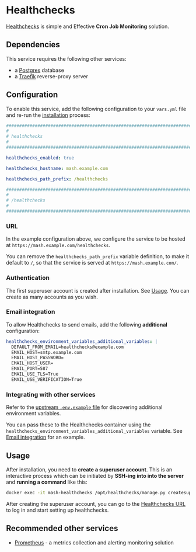 # Healthchecks

[Healthchecks](https://healthchecks.io/) is simple and Effective **Cron Job Monitoring** solution.


## Dependencies

This service requires the following other services:

- a [Postgres](postgres.md) database
- a [Traefik](traefik.md) reverse-proxy server


## Configuration

To enable this service, add the following configuration to your `vars.yml` file and re-run the [installation](../installing.md) process:

```yaml
########################################################################
#                                                                      #
# healthchecks                                                         #
#                                                                      #
########################################################################

healthchecks_enabled: true

healthchecks_hostname: mash.example.com

healthchecks_path_prefix: /healthchecks

########################################################################
#                                                                      #
# /healthchecks                                                        #
#                                                                      #
########################################################################
```

### URL

In the example configuration above, we configure the service to be hosted at `https://mash.example.com/healthchecks`.

You can remove the `healthchecks_path_prefix` variable definition, to make it default to `/`, so that the service is served at `https://mash.example.com/`.

### Authentication

The first superuser account is created after installation. See [Usage](#usage).
You can create as many accounts as you wish.

### Email integration

To allow Healthchecks to send emails, add the following **additional** configuration:

```yaml
healthchecks_environment_variables_additional_variables: |
  DEFAULT_FROM_EMAIL=healthchecks@example.com
  EMAIL_HOST=smtp.example.com
  EMAIL_HOST_PASSWORD=
  EMAIL_HOST_USER=
  EMAIL_PORT=587
  EMAIL_USE_TLS=True
  EMAIL_USE_VERIFICATION=True
```

### Integrating with other services

Refer to the [upstream `.env.example` file](https://github.com/healthchecks/healthchecks/blob/master/docker/.env.example) for discovering additional environment variables.

You can pass these to the Healthchecks container using the `healthchecks_environment_variables_additional_variables` variable. See [Email integration](#email-integration) for an example.


## Usage

After installation, you need to **create a superuser account**.
This is an interactive process which can be initiated by **SSH-ing into into the server** and **running a command** like this:

```sh
docker exec -it mash-healthchecks /opt/healthchecks/manage.py createsuperuser
```

After creating the superuser account, you can go to the [Healthchecks URL](#url) to log in and start setting up healthchecks.


## Recommended other services

- [Prometheus](prometheus.md) - a metrics collection and alerting monitoring solution
